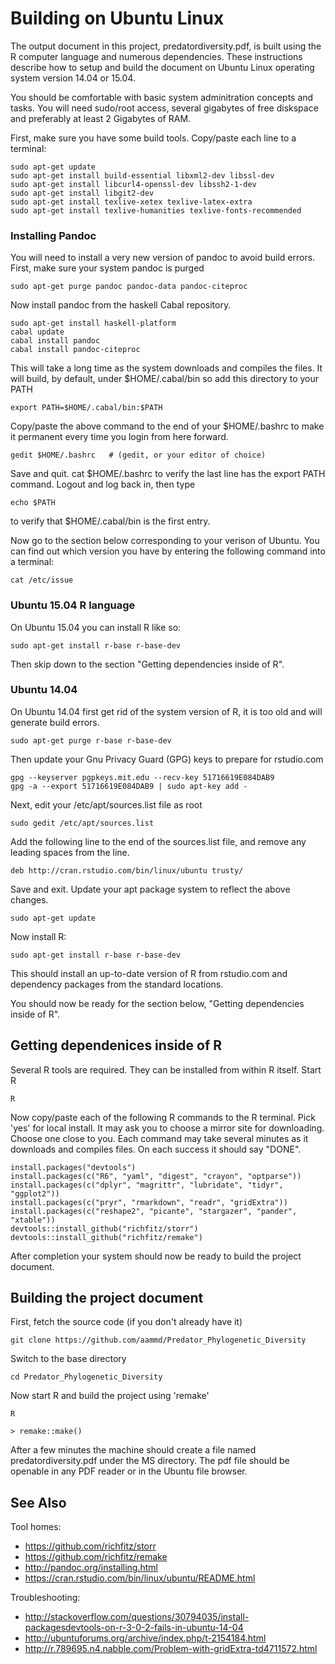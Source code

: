 # Building on Ubuntu Linux

The output document in this project, predatordiversity.pdf, is built 
using the R computer language and numerous dependencies. These 
instructions describe how to setup and build the document on Ubuntu 
Linux operating system version 14.04 or 15.04.

You should be comfortable with basic system adminitration concepts and 
tasks. You will need sudo/root access, several gigabytes of free diskspace 
and preferably at least 2 Gigabytes of RAM.

First, make sure you have some build tools. Copy/paste each line to a terminal:

    sudo apt-get update
    sudo apt-get install build-essential libxml2-dev libssl-dev
    sudo apt-get install libcurl4-openssl-dev libssh2-1-dev
    sudo apt-get install libgit2-dev
    sudo apt-get install texlive-xetex texlive-latex-extra
    sudo apt-get install texlive-humanities texlive-fonts-recommended

### Installing Pandoc 

You will need to install a very new version of pandoc to avoid build errors.
First, make sure your system pandoc is purged

    sudo apt-get purge pandoc pandoc-data pandoc-citeproc

Now install pandoc from the haskell Cabal repository.

    sudo apt-get install haskell-platform
    cabal update
    cabal install pandoc
    cabal install pandoc-citeproc

This will take a long time as the system downloads and compiles the files. 
It will build, by default, under $HOME/.cabal/bin so add this directory
to your PATH

    export PATH=$HOME/.cabal/bin:$PATH

Copy/paste the above command to the end of your $HOME/.bashrc to make it 
permanent every time you login from here forward.

    gedit $HOME/.bashrc   # (gedit, or your editor of choice)

Save and quit. cat $HOME/.bashrc to verify the last line has the export PATH
command. Logout and log back in, then type

    echo $PATH

to verify that $HOME/.cabal/bin is the first entry.

Now go to the section below corresponding to your verison of Ubuntu. You 
can find out which version you have by entering the following command 
into a terminal:

    cat /etc/issue

### Ubuntu 15.04 R language

On Ubuntu 15.04 you can install R like so:

    sudo apt-get install r-base r-base-dev

Then skip down to the section "Getting dependencies inside of R".

### Ubuntu 14.04 

On Ubuntu 14.04 first get rid of the system version of R, it is too old 
and will generate build errors.

    sudo apt-get purge r-base r-base-dev

Then update your Gnu Privacy Guard (GPG) keys to prepare for rstudio.com

    gpg --keyserver pgpkeys.mit.edu --recv-key 51716619E084DAB9
    gpg -a --export 51716619E084DAB9 | sudo apt-key add -

Next, edit your /etc/apt/sources.list file as root

    sudo gedit /etc/apt/sources.list

Add the following line to the end of the sources.list file, and remove any
leading spaces from the line.

    deb http://cran.rstudio.com/bin/linux/ubuntu trusty/

Save and exit. Update your apt package system to reflect the above changes.

    sudo apt-get update

Now install R:

    sudo apt-get install r-base r-base-dev

This should install an up-to-date version of R from rstudio.com and 
dependency packages from the standard locations.

You should now be ready for the section below, "Getting dependencies 
inside of R".

## Getting dependenices inside of R 

Several R tools are required. They can be installed from within R 
itself. Start R

    R

Now copy/paste each of the following R commands to the R terminal. Pick 
'yes' for local install. It may ask you to choose a mirror site for 
downloading. Choose one close to you. Each command may take several 
minutes as it downloads and compiles files. On each success it should 
say "DONE".

    install.packages("devtools")
    install.packages(c("R6", "yaml", "digest", "crayon", "optparse"))
    install.packages(c("dplyr", "magrittr", "lubridate", "tidyr", "ggplot2"))
    install.packages(c("pryr", "rmarkdown", "readr", "gridExtra"))
    install.packages(c("reshape2", "picante", "stargazer", "pander", "xtable"))
    devtools::install_github("richfitz/storr")
    devtools::install_github("richfitz/remake")

After completion your system should now be ready to build the project 
document.

## Building the project document

First, fetch the source code (if you don't already have it)

    git clone https://github.com/aammd/Predator_Phylogenetic_Diversity

Switch to the base directory

    cd Predator_Phylogenetic_Diversity

Now start R and build the project using 'remake'
    
    R

    > remake::make()

After a few minutes the machine should create a file named 
predatordiversity.pdf under the MS directory. The pdf file should be
openable in any PDF reader or in the Ubuntu file browser.

## See Also

Tool homes:

* https://github.com/richfitz/storr
* https://github.com/richfitz/remake
* http://pandoc.org/installing.html
* https://cran.rstudio.com/bin/linux/ubuntu/README.html

Troubleshooting:

* http://stackoverflow.com/questions/30794035/install-packagesdevtools-on-r-3-0-2-fails-in-ubuntu-14-04
* http://ubuntuforums.org/archive/index.php/t-2154184.html
* http://r.789695.n4.nabble.com/Problem-with-gridExtra-td4711572.html

